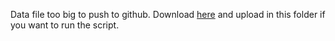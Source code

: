 Data file too big to push to github. Download [here](https://www.kaggle.com/delayedkarma/impressionist-classifier-data) and upload in this folder if you want to run the script.